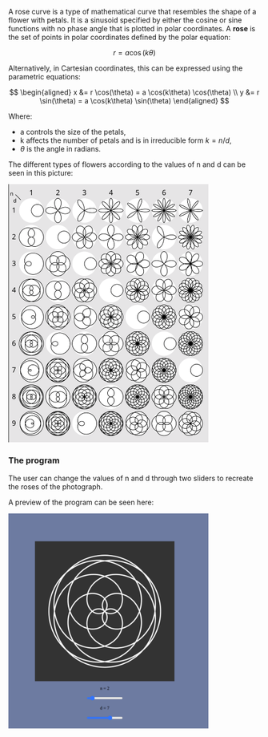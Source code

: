 A rose curve is a type of mathematical curve that resembles the shape of a flower with petals. It is a sinusoid specified by either the cosine or sine functions with no phase angle that is plotted in polar coordinates.
A **rose** is the set of points in polar coordinates defined by the polar equation:

$$
r = a \cos(k\theta)
$$

Alternatively, in Cartesian coordinates, this can be expressed using the parametric equations:

$$
\begin{aligned}
x &= r \cos(\theta) = a \cos(k\theta) \cos(\theta) \\
y &= r \sin(\theta) = a \cos(k\theta) \sin(\theta)
\end{aligned}
$$

Where:
- a controls the size of the petals,
- k affects the number of petals and is in irreducible form $k = ⁠n/d$,
- $\theta$ is the angle in radians.

The different types of flowers according to the values of n and d can be seen in this picture:
<div>
  <img src="./imgs/roses.png" width="400" />
</div>

### The program
The user can change the values of n and d through two sliders to recreate the roses of the photograph.

A preview of the program can be seen here:
<div>
  <img src="./imgs/roses_preview.png" width="400" />
</div>